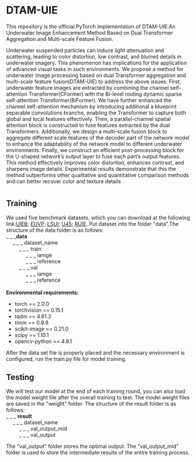 # DTAM-UIE
This repository is the official PyTorch implementation of DTAM-UIE:An Underwater Image Enhancement Method Based on Dual Transformer Aggregation and Multi-scale Feature Fusion.

Underwater suspended particles can induce light attenuation and scattering, leading to color distortion, low contrast, and blurred details in underwater imagery. This phenomenon has implications for the application of advanced visual tasks in such environments. We propose a method for underwater image processing based on dual Transformer aggregation and multi-scale feature fusion(DTAM-UIE) to address the above issues. First, underwater feature images are extracted by combining the channel self-attention Transformer(CFormer) with the Bi-level routing dynamic sparse self-attention Transformer(BiFormer). We have further enhanced the
channel self-attention mechanism by introducing additional a blueprint separable convolutions branche, enabling the Transformer to capture both global and local features effectively. Then, a parallel-channel spatial attention block is constructed to fuse features extracted by the dual Transformers. Additionally, we design a multi-scale fusion block to aggregate different scale features of the decoder part of the network model to enhance the adaptability of the network model to different underwater environments. Finally, we construct an efficient post-processing block for the U-shaped network’s output layer to fuse each part’s output features. This method effectively improves color distortion, enhances contrast, and sharpens image details. Experimental results demonstrate that this the method outperforms other qualitative and quantitative comparison methods and can better recover color and texture details
#
## Training</br> 
We used five benchmark datasets, which you can download at the following link:[UIEB](https://li-chongyi.github.io/proj_benchmark.html);   [EUVP](https://irvlab.cs.umn.edu/resources/euvp-dataset);   [LSUI](https://drive.google.com/file/d/10gD4s12uJxCHcuFdX9Khkv37zzBwNFbL/view);   [U45](https://github.com/IPNUISTlegal/underwater-test-dataset-U45-/tree/master/upload/U45);   [RUIE](https://github.com/dlut-dimt/Realworld-Underwater-Image-Enhancement-RUIE-Benchmark).   Put dataset into the folder "data".The structure of the data folder is as follows:</br>
_ _ _**data**</br>
&emsp; _ _ _ dataset_name</br>
&emsp; &emsp; _ _ _ train</br>
&emsp; &emsp; &emsp; _ _ _ iamge</br>
&emsp; &emsp; &emsp; _ _ _ reference</br>
&emsp; &emsp; _ _ _ val</br>
&emsp; &emsp; &emsp; _ _ _ iamge</br>
&emsp; &emsp; &emsp; _ _ _ reference</br></br>
**Environmental requirements:**</br>
- torch == 2.0.0
- torchvision == 0.15.1
- tqdm == 4.61.2
- timm == 0.9.8
- scikit-image == 0.21.0
- scipy == 1.10.1
- opencv-python == 4.8.1</br>

After the data set file is properly placed and the necessary environment is configured, run the train.py file for model training.

## Testing</br> 
We will test our model at the end of each training round, you can also load the model weight file after the overall training to test.   The model weight files are saved in the "weight" folder.   The structure of the result folder is as follows:</br>
_ _ _ **result**</br>
&emsp; _ _ _ dataset_name</br>
&emsp; &emsp; _ _ _ val_output_mid</br>
&emsp; &emsp; _ _ _ val_output</br>

The "val_output" folder stores the optimal output.  The "val_output_mid" folder is used to store the intermediate results of the entire training process.


